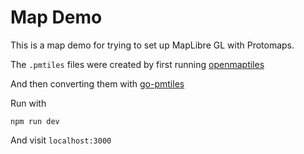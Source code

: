 # Map Demo

This is a map demo for trying to set up MapLibre GL with
Protomaps.

The `.pmtiles` files were created by first running
[openmaptiles](https://github.com/openmaptiles/openmaptiles)

And then converting them with
[go-pmtiles](https://github.com/protomaps/go-pmtiles)

Run with 
```
npm run dev
```

And visit `localhost:3000`
